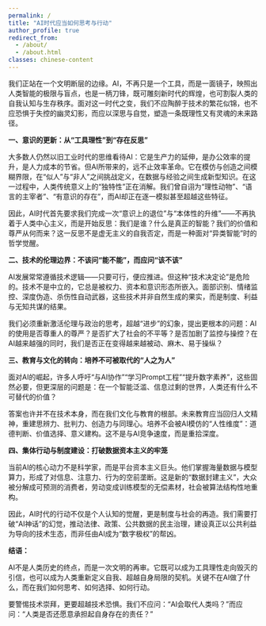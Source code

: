 ```yaml
---
permalink: /
title: "AI时代应当如何思考与行动"
author_profile: true
redirect_from: 
  - /about/
  - /about.html
classes: chinese-content
---
```


我们正站在一个文明断层的边缘。AI，不再只是一个工具，而是一面镜子，映照出人类智能的极限与盲点，也是一柄刀锋，既可雕刻新时代的辉煌，也可割裂人类的自我认知与生存秩序。面对这一时代之变，我们不应陶醉于技术的繁花似锦，也不应恐惧于失控的幽灵幻影，而应以深思与自觉，塑造一条既理性又有灵魂的未来路径。

**一、意识的更新：从“工具理性”到“存在反思”**

大多数人仍然以旧工业时代的思维看待AI：它是生产力的延伸，是办公效率的提升，是人力成本的节省。但AI所带来的，远不止效率革命。它在模仿与创造之间模糊界限，在“似人”与“非人”之间挑战定义，在数据与经验之间生成新型知识。在这一过程中，人类传统意义上的“独特性”正在消解。我们曾自诩为“理性动物”、“语言的主宰者”、“有意识的存在”，而AI却正在逐一模拟甚至超越这些特征。

因此，AI时代首先要求我们完成一次“意识上的退位”与“本体性的升维”——不再执着于人类中心主义，而是开始反思：我们是谁？什么是真正的智能？我们的价值和尊严从何而来？这一反思不是虚无主义的自我否定，而是一种面对“异类智能”时的哲学觉醒。

**二、技术的伦理边界：不该问“能不能”，而应问“该不该”**

AI发展常常遵循技术逻辑——只要可行，便应推进。但这种“技术决定论”是危险的。技术不是中立的，它总是被权力、资本和意识形态所嵌入。面部识别、情绪监控、深度伪造、杀伤性自动武器，这些技术并非自然生成的果实，而是制度、利益与无知共谋的结果。

我们必须重新激活伦理与政治的思考，超越“进步”的幻象，提出更根本的问题：AI的使用是否尊重人的尊严？是否扩大了社会的不平等？是否加剧了监控与操控？在AI越来越强的同时，我们是否正在变得越来越被动、麻木、易于操纵？

**三、教育与文化的转向：培养不可被取代的“人之为人”**

面对AI的崛起，许多人呼吁“与AI协作”“学习Prompt工程”“提升数字素养”，这些固然必要，但更深层的问题是：在一个智能泛滥、信息过剩的世界，人类还有什么不可替代的价值？

答案也许并不在技术本身，而在我们文化与教育的根部。未来教育应当回归人文精神，重建思辨力、批判力、创造力与同理心。培养不会被AI模仿的“人性维度”：道德判断、价值选择、意义建构。这不是与AI竞争速度，而是重拾深度。

**四、集体行动与制度建设：打破数据资本主义的牢笼**

当前AI的核心动力不是科学家，而是平台资本主义巨头。他们掌握海量数据与模型算力，形成了对信息、注意力、行为的空前垄断。这是新的“数据封建主义”，大众被分解成可预测的消费者，劳动变成训练模型的无偿素材，社会被算法结构性地重构。

因此，AI时代的行动不仅是个人认知的觉醒，更是制度与社会的再造。我们需要打破“AI神话”的幻觉，推动法律、政策、公共数据的民主治理，建设真正以公共利益为导向的技术生态，而非任由AI成为“数字极权”的帮凶。

**结语：**

AI不是人类历史的终点，而是一次文明的再审。它既可以成为工具理性走向毁灭的引信，也可以成为人类重新定义自我、超越自身局限的契机。关键不在AI做了什么，而在我们如何思考、如何选择、如何行动。

要警惕技术崇拜，更要超越技术恐惧。我们不应问：“AI会取代人类吗？”而应问：“人类是否还愿意承担起自身存在的责任？”
